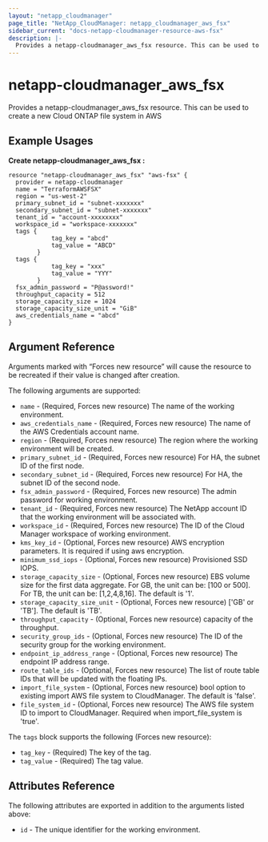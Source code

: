 ```yaml
---
layout: "netapp_cloudmanager"
page_title: "NetApp_CloudManager: netapp_cloudmanager_aws_fsx"
sidebar_current: "docs-netapp-cloudmanager-resource-aws-fsx"
description: |-
  Provides a netapp-cloudmanager_aws_fsx resource. This can be used to create a new Cloud ONTAP file system in AWS.
---
```


# netapp-cloudmanager_aws_fsx

Provides a netapp-cloudmanager_aws_fsx resource. This can be used to create a new Cloud ONTAP file system in AWS

## Example Usages

**Create netapp-cloudmanager_aws_fsx :**

```
resource "netapp-cloudmanager_aws_fsx" "aws-fsx" {
  provider = netapp-cloudmanager
  name = "TerraformAWSFSX"
  region = "us-west-2"
  primary_subnet_id = "subnet-xxxxxxx"
  secondary_subnet_id = "subnet-xxxxxxx"
  tenant_id = "account-xxxxxxxx"
  workspace_id = "workspace-xxxxxxx"
  tags {
            tag_key = "abcd"
            tag_value = "ABCD"
        }
  tags {
            tag_key = "xxx"
            tag_value = "YYY"
        }
  fsx_admin_password = "P@assword!"
  throughput_capacity = 512
  storage_capacity_size = 1024
  storage_capacity_size_unit = "GiB"
  aws_credentials_name = "abcd"
}
```


## Argument Reference

Arguments marked with “Forces new resource” will cause the resource to be recreated if their value is changed after creation.

The following arguments are supported:

* `name` - (Required, Forces new resource) The name of the working environment.
* `aws_credentials_name` - (Required, Forces new resource) The name of the AWS Credentials account name.
* `region` - (Required, Forces new resource) The region where the working environment will be created.
* `primary_subnet_id` - (Required, Forces new resource) For HA, the subnet ID of the first node.
* `secondary_subnet_id` - (Required, Forces new resource) For HA, the subnet ID of the second node.
* `fsx_admin_password` - (Required, Forces new resource) The admin password for working environment.
* `tenant_id` - (Required, Forces new resource) The NetApp account ID that the working environment will be associated with.
* `workspace_id` - (Required, Forces new resource) The ID of the Cloud Manager workspace of working environment.
* `kms_key_id` - (Optional, Forces new resource) AWS encryption parameters. It is required if using aws encryption.
* `minimum_ssd_iops` - (Optional, Forces new resource) Provisioned SSD IOPS.
* `storage_capacity_size` - (Optional, Forces new resource) EBS volume size for the first data aggregate. For GB, the unit can be: [100 or 500]. For TB, the unit can be: [1,2,4,8,16]. The default is '1'.
* `storage_capacity_size_unit` - (Optional, Forces new resource) ['GB' or 'TB']. The default is 'TB'.
* `throughput_capacity` - (Optional, Forces new resource) capacity of the throughput.
* `security_group_ids` - (Optional, Forces new resource) The ID of the security group for the working environment.
* `endpoint_ip_address_range` - (Optional, Forces new resource) The endpoint IP address range.
* `route_table_ids` - (Optional, Forces new resource) The list of route table IDs that will be updated with the floating IPs.
* `import_file_system` - (Optional, Forces new resource) bool option to existing import AWS file system to CloudManager. The default is 'false'.
* `file_system_id` - (Optional, Forces new resource) The AWS file system ID to import to CloudManager. Required when import_file_system is 'true'.

The `tags` block supports the following (Forces new resource):
* `tag_key` - (Required) The key of the tag.
* `tag_value` - (Required) The tag value.

## Attributes Reference

The following attributes are exported in addition to the arguments listed above:

* `id` - The unique identifier for the working environment.

